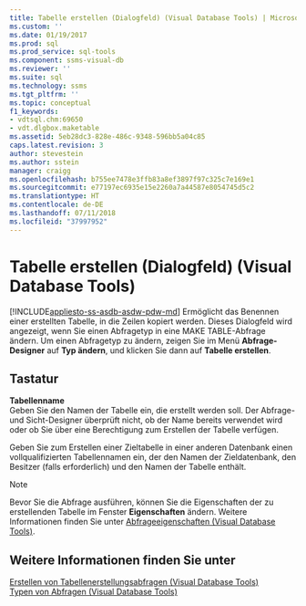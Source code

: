 ```yaml
---
title: Tabelle erstellen (Dialogfeld) (Visual Database Tools) | Microsoft-Dokumentation
ms.custom: ''
ms.date: 01/19/2017
ms.prod: sql
ms.prod_service: sql-tools
ms.component: ssms-visual-db
ms.reviewer: ''
ms.suite: sql
ms.technology: ssms
ms.tgt_pltfrm: ''
ms.topic: conceptual
f1_keywords:
- vdtsql.chm:69650
- vdt.dlgbox.maketable
ms.assetid: 5eb28dc3-828e-486c-9348-596bb5a04c85
caps.latest.revision: 3
author: stevestein
ms.author: sstein
manager: craigg
ms.openlocfilehash: b755ee7478e3ffb83a8ef3897f97c325c7e169e1
ms.sourcegitcommit: e77197ec6935e15e2260a7a44587e8054745d5c2
ms.translationtype: HT
ms.contentlocale: de-DE
ms.lasthandoff: 07/11/2018
ms.locfileid: "37997952"
---
```

# <a name="make-table-dialog-box-visual-database-tools"></a>Tabelle erstellen (Dialogfeld) (Visual Database Tools)
[!INCLUDE[appliesto-ss-asdb-asdw-pdw-md](../../includes/appliesto-ss-asdb-asdw-pdw-md.md)]
Ermöglicht das Benennen einer erstellten Tabelle, in die Zeilen kopiert werden. Dieses Dialogfeld wird angezeigt, wenn Sie einen Abfragetyp in eine MAKE TABLE-Abfrage ändern. Um einen Abfragetyp zu ändern, zeigen Sie im Menü **Abfrage-Designer** auf **Typ ändern**, und klicken Sie dann auf **Tabelle erstellen**.  
  
## <a name="options"></a>Tastatur  
**Tabellenname**  
Geben Sie den Namen der Tabelle ein, die erstellt werden soll. Der Abfrage- und Sicht-Designer überprüft nicht, ob der Name bereits verwendet wird oder ob Sie über eine Berechtigung zum Erstellen der Tabelle verfügen.  
  
Geben Sie zum Erstellen einer Zieltabelle in einer anderen Datenbank einen vollqualifizierten Tabellennamen ein, der den Namen der Zieldatenbank, den Besitzer (falls erforderlich) und den Namen der Tabelle enthält.  
  
> [!NOTE]  
> Bevor Sie die Abfrage ausführen, können Sie die Eigenschaften der zu erstellenden Tabelle im Fenster **Eigenschaften** ändern. Weitere Informationen finden Sie unter [Abfrageeigenschaften &#40;Visual Database Tools&#41;](../../ssms/visual-db-tools/query-properties-visual-database-tools.md).  
  
## <a name="see-also"></a>Weitere Informationen finden Sie unter  
[Erstellen von Tabellenerstellungsabfragen &#40;Visual Database Tools&#41;](../../ssms/visual-db-tools/create-make-table-queries-visual-database-tools.md)  
[Typen von Abfragen &#40;Visual Database Tools&#41;](../../ssms/visual-db-tools/types-of-queries-visual-database-tools.md)  
  
